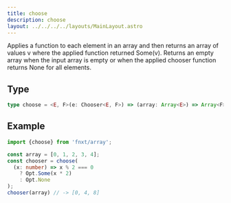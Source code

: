 ```yaml
---
title: choose
description: choose
layout: ../../../../layouts/MainLayout.astro
---
```


Applies a function to each element in an array and then returns an array of values v where
the applied function returned Some(v). Returns an empty array when the input array is empty
or when the applied chooser function returns None for all elements.

## Type

```ts
type choose = <E, F>(e: Chooser<E, F>) => (array: Array<E>) => Array<F>
```

## Example

```ts
import {choose} from 'fnxt/array';

const array = [0, 1, 2, 3, 4];
const chooser = choose(
  (x: number) => x % 2 === 0
    ? Opt.Some(x * 2)
    : Opt.None
);
chooser(array) // -> [0, 4, 8]
```
